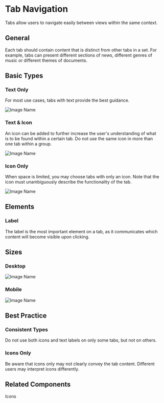 # Tab Navigation

Tabs allow users to navigate easily between views within the same context.

## General

Each tab should contain content that is distinct from other tabs in a set. For example, tabs can present different sections of news, different genres of music or different themes of documents.

## Basic Types

### Text Only

For most use cases, tabs with text provide the best guidance.

![Image Name](/assets/3_components/tab-navigation/image-20200811102639212.png)

### Text & Icon

An icon can be added to further increase the user's understanding of what is to be found within a certain tab. Do not use the same icon in more than one tab within a group.

![Image Name](/assets/3_components/tab-navigation/image-20200811102645998.png)

### Icon Only

When space is limited, you may choose tabs with only an icon. Note that the icon must unambiguously describe the functionality of the tab.

![Image Name](/assets/3_components/tab-navigation/image-20200811102652916.png)

## Elements

### Label

The label is the most important element on a tab, as it communicates which content will become visible upon clicking.

## Sizes

### Desktop

![Image Name](/assets/3_components/tab-navigation/image-20200811102645998.png)

### Mobile

![Image Name](/assets/3_components/tab-navigation/image-20200811102700236.png)

## Best Practice

### Consistent Types

Do not use both icons and text labels on only some tabs, but not on others.

### Icons Only

Be aware that icons only may not clearly convey the tab content. Different users may interpret icons differently.

## Related Components

Icons
